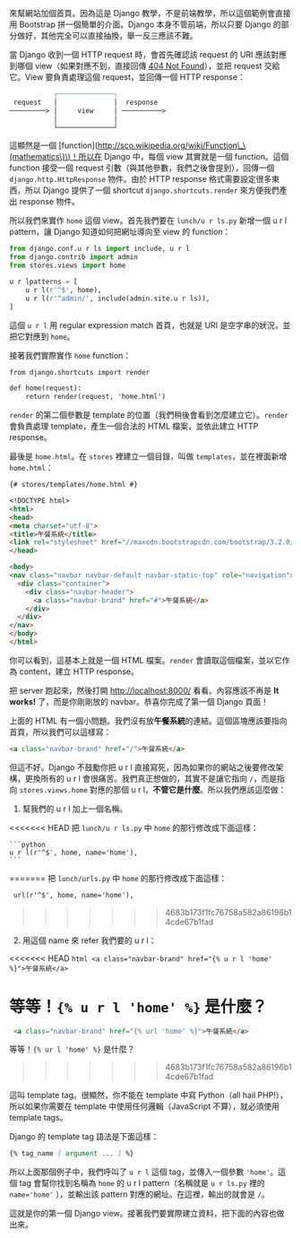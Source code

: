 來幫網站加個首頁。因為這是 Django 教學，不是前端教學，所以這個範例會直接用 Bootstrap 拼一個簡單的介面。Django 本身不管前端，所以只要 Django 的部分做好，其他完全可以直接抽換，舉一反三應該不難。

當 Django 收到一個 HTTP request 時，會首先確認該 request 的 URI 應該對應到哪個 view（如果對應不到，直接回傳 [404 Not Found](http://zh.wikipedia.org/zh-hant/HTTP_404)），並把 request 交給它。View 要負責處理這個 request，並回傳一個 HTTP response：

```markdown
           ┌──────────────┐
 request   │              │  response
─────────> │     view     │ ──────────>
           │              │
           └──────────────┘
```

這顯然是一個 \[function\]\([http://sco.wikipedia.org/wiki/Function\_\(mathematics\)\)！所以在](http://sco.wikipedia.org/wiki/Function_%28mathematics%29%29！所以在) Django 中，每個 view 其實就是一個 function。這個 function 接受一個 request 引數（與其他參數，我們之後會提到），回傳一個 `django.http.HttpResponse` 物件。由於 HTTP response 格式需要設定很多東西，所以 Django 提供了一個 shortcut `django.shortcuts.render` 來方便我們產出 response 物件。

所以我們來實作 `home` 這個 view。首先我們要在 `lunch/u r ls.py` 新增一個 u r l pattern，讓 Django 知道如何把網址導向至 view 的 function：

```python
from django.conf.u r ls import include, u r l
from django.contrib import admin
from stores.views import home

u r lpatterns = [
    u r l(r'^$', home),
    u r l(r'^admin/', include(admin.site.u r ls)),
]
```

這個 `u r l` 用 regular expression match 首頁，也就是 URI 是空字串的狀況，並把它對應到 `home`。

接著我們實際實作 `home` function：

```markdown
from django.shortcuts import render

def home(request):
    return render(request, 'home.html')
```

`render` 的第二個參數是 template 的位置（我們稍後會看到怎麼建立它）。`render` 會負責處理 template，產生一個合法的 HTML 檔案，並依此建立 HTTP response。

最後是 `home.html`。在 `stores` 裡建立一個目錄，叫做 `templates`，並在裡面新增 `home.html`：

```markdown
{# stores/templates/home.html #}

<!DOCTYPE html>
<html>
<head>
<meta charset="utf-8">
<title>午餐系統</title>
<link rel="stylesheet" href="//maxcdn.bootstrapcdn.com/bootstrap/3.2.0/css/bootstrap.min.css">
</head>

<body>
<nav class="navbar navbar-default navbar-static-top" role="navigation">
  <div class="container">
    <div class="navbar-header">
      <a class="navbar-brand" href="#">午餐系統</a>
    </div>
  </div>
</nav>
</body>
</html>
```

你可以看到，這基本上就是一個 HTML 檔案。`render` 會讀取這個檔案，並以它作為 content，建立 HTTP response。

把 server 跑起來，然後打開 [http://localhost:8000/](http://localhost:8000/) 看看。內容應該不再是 **It works!** 了，而是你剛剛放的 navbar。恭喜你完成了第一個 Django 頁面！

上面的 HTML 有一個小問題。我們沒有放**午餐系統**的連結。這個區塊應該要指向首頁，所以我們可以這樣寫：

```markdown
<a class="navbar-brand" href="/">午餐系統</a>
```

但這不好。Django 不鼓勵你把 u r l 直接寫死，因為如果你的網站之後要修改架構，更換所有的 u r l 會很痛苦。我們真正想做的，其實不是讓它指向 `/`，而是指向 `stores.views.home` 對應的那個 u r l，**不管它是什麼**。所以我們應該這麼做：

1. 幫我們的 u r l 加上一個名稱。

<<<<<<< HEAD
    把 `lunch/u r ls.py` 中 `home` 的那行修改成下面這樣：

    ```python
    u r l(r'^$', home, name='home'),
    ```
=======
   把 `lunch/urls.py` 中 `home` 的那行修改成下面這樣：

   ```markdown
    url(r'^$', home, name='home'),
   ```
>>>>>>> 4683b173f1fc76758a582a86196b14cde67b1fad

2. 用這個 name 來 refer 我們要的 u r l：

<<<<<<< HEAD
    ```html
    <a class="navbar-brand" href="{% u r l 'home' %}">午餐系統</a>
    ```

等等！`{% u r l 'home' %}` 是什麼？
=======
   ```markdown
    <a class="navbar-brand" href="{% url 'home' %}">午餐系統</a>
   ```

等等！`{% ur l 'home' %}` 是什麼？
>>>>>>> 4683b173f1fc76758a582a86196b14cde67b1fad

這叫 template tag。很顯然，你不能在 template 中寫 Python（all hail PHP!），所以如果你需要在 template 中使用任何邏輯（JavaScript 不算），就必須使用 template tags。

Django 的 template tag 語法是下面這樣：

```markdown
{% tag_name [ argument ... ] %}
```

所以上面那個例子中，我們呼叫了 `u r l` 這個 tag，並傳入一個參數 `'home'`。這個 tag 會幫你找到名稱為 `home`  的 u r l pattern（名稱就是 `u r ls.py` 裡的 `name='home'` ），並輸出該 pattern 對應的網址。在這裡，輸出的就會是 `/`。

這就是你的第一個 Django view。接著我們要實際建立資料，把下面的內容也做出來。

